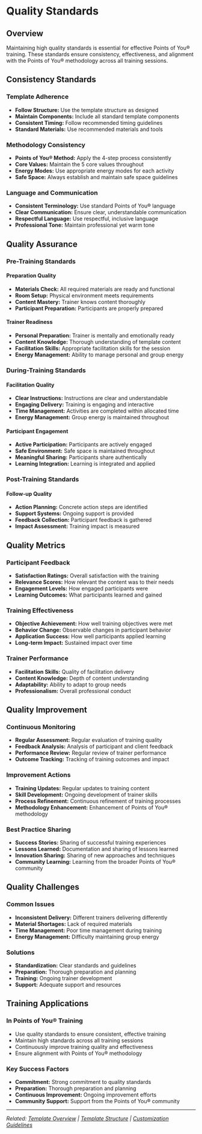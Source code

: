 # Quality Standards

## Overview

Maintaining high quality standards is essential for effective Points of You® training. These standards ensure consistency, effectiveness, and alignment with the Points of You® methodology across all training sessions.

## Consistency Standards

### Template Adherence
- **Follow Structure:** Use the template structure as designed
- **Maintain Components:** Include all standard template components
- **Consistent Timing:** Follow recommended timing guidelines
- **Standard Materials:** Use recommended materials and tools

### Methodology Consistency
- **Points of You® Method:** Apply the 4-step process consistently
- **Core Values:** Maintain the 5 core values throughout
- **Energy Modes:** Use appropriate energy modes for each activity
- **Safe Space:** Always establish and maintain safe space guidelines

### Language and Communication
- **Consistent Terminology:** Use standard Points of You® language
- **Clear Communication:** Ensure clear, understandable communication
- **Respectful Language:** Use respectful, inclusive language
- **Professional Tone:** Maintain professional yet warm tone

## Quality Assurance

### Pre-Training Standards

#### Preparation Quality
- **Materials Check:** All required materials are ready and functional
- **Room Setup:** Physical environment meets requirements
- **Content Mastery:** Trainer knows content thoroughly
- **Participant Preparation:** Participants are properly prepared

#### Trainer Readiness
- **Personal Preparation:** Trainer is mentally and emotionally ready
- **Content Knowledge:** Thorough understanding of template content
- **Facilitation Skills:** Appropriate facilitation skills for the session
- **Energy Management:** Ability to manage personal and group energy

### During-Training Standards

#### Facilitation Quality
- **Clear Instructions:** Instructions are clear and understandable
- **Engaging Delivery:** Training is engaging and interactive
- **Time Management:** Activities are completed within allocated time
- **Energy Management:** Group energy is maintained throughout

#### Participant Engagement
- **Active Participation:** Participants are actively engaged
- **Safe Environment:** Safe space is maintained throughout
- **Meaningful Sharing:** Participants share authentically
- **Learning Integration:** Learning is integrated and applied

### Post-Training Standards

#### Follow-up Quality
- **Action Planning:** Concrete action steps are identified
- **Support Systems:** Ongoing support is provided
- **Feedback Collection:** Participant feedback is gathered
- **Impact Assessment:** Training impact is measured

## Quality Metrics

### Participant Feedback
- **Satisfaction Ratings:** Overall satisfaction with the training
- **Relevance Scores:** How relevant the content was to their needs
- **Engagement Levels:** How engaged participants were
- **Learning Outcomes:** What participants learned and gained

### Training Effectiveness
- **Objective Achievement:** How well training objectives were met
- **Behavior Change:** Observable changes in participant behavior
- **Application Success:** How well participants applied learning
- **Long-term Impact:** Sustained impact over time

### Trainer Performance
- **Facilitation Skills:** Quality of facilitation delivery
- **Content Knowledge:** Depth of content understanding
- **Adaptability:** Ability to adapt to group needs
- **Professionalism:** Overall professional conduct

## Quality Improvement

### Continuous Monitoring
- **Regular Assessment:** Regular evaluation of training quality
- **Feedback Analysis:** Analysis of participant and client feedback
- **Performance Review:** Regular review of trainer performance
- **Outcome Tracking:** Tracking of training outcomes and impact

### Improvement Actions
- **Training Updates:** Regular updates to training content
- **Skill Development:** Ongoing development of trainer skills
- **Process Refinement:** Continuous refinement of training processes
- **Methodology Enhancement:** Enhancement of Points of You® methodology

### Best Practice Sharing
- **Success Stories:** Sharing of successful training experiences
- **Lessons Learned:** Documentation and sharing of lessons learned
- **Innovation Sharing:** Sharing of new approaches and techniques
- **Community Learning:** Learning from the broader Points of You® community

## Quality Challenges

### Common Issues
- **Inconsistent Delivery:** Different trainers delivering differently
- **Material Shortages:** Lack of required materials
- **Time Management:** Poor time management during training
- **Energy Management:** Difficulty maintaining group energy

### Solutions
- **Standardization:** Clear standards and guidelines
- **Preparation:** Thorough preparation and planning
- **Training:** Ongoing trainer development
- **Support:** Adequate support and resources

## Training Applications

### In Points of You® Training
- Use quality standards to ensure consistent, effective training
- Maintain high standards across all training sessions
- Continuously improve training quality and effectiveness
- Ensure alignment with Points of You® methodology

### Key Success Factors
- **Commitment:** Strong commitment to quality standards
- **Preparation:** Thorough preparation and planning
- **Continuous Improvement:** Ongoing improvement efforts
- **Community Support:** Support from the Points of You® community

---

*Related: [Template Overview](template-overview.md) | [Template Structure](template-structure.md) | [Customization Guidelines](customization-guidelines.md)*
